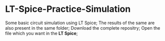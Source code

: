 # LT-Spice-Practice-Simulation
Some basic circuit simulation using LT Spice;
The results of the same are also present in the same folder;
Download the complete repositry;
Open the file which you want in the **LT Spice**;
